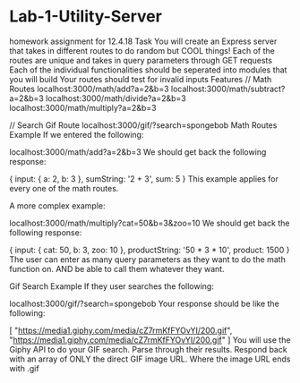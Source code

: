 # Lab-1-Utility-Server
homework assignment for 12.4.18
Task
You will create an Express server that takes in different routes to do random but COOL things!
Each of the routes are unique and takes in query parameters through GET requests
Each of the individual functionalities should be seperated into modules that you will build
Your routes should test for invalid inputs
Features
// Math Routes
localhost:3000/math/add?a=2&b=3
localhost:3000/math/subtract?a=2&b=3
localhost:3000/math/divide?a=2&b=3
localhost:3000/math/multiply?a=2&b=3

// Search Gif Route
localhost:3000/gif/?search=spongebob
Math Routes Example
If we entered the following:

localhost:3000/math/add?a=2&b=3
We should get back the following response:

{
  input: {
    a: 2,
    b: 3
  },
  sumString: '2 + 3',
  sum: 5
}
This example applies for every one of the math routes.

A more complex example:

localhost:3000/math/multiply?cat=50&b=3&zoo=10
We should get back the following response:

{
  input: {
    cat: 50,
    b: 3,
    zoo: 10
  },
  productString: '50 * 3 * 10',
  product: 1500
}
The user can enter as many query parameters as they want to do the math function on. AND be able to call them whatever they want.

Gif Search Example
If they user searches the following:

localhost:3000/gif/?search=spongebob
Your response should be like the following:

[
  "https://media1.giphy.com/media/cZ7rmKfFYOvYI/200.gif",
  "https://media1.giphy.com/media/cZ7rmKfFYOvYI/200.gif"
]
You will use the Giphy API to do your GIF search.
Parse through their results.
Respond back with an array of ONLY the direct GIF image URL. Where the image URL ends with .gif

